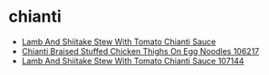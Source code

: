 # chianti

 * [Lamb And Shiitake Stew With Tomato Chianti Sauce](../../index/l/lamb-and-shiitake-stew-with-tomato-chianti-sauce-107144.json)
 * [Chianti Braised Stuffed Chicken Thighs On Egg Noodles 106217](../../index/c/chianti-braised-stuffed-chicken-thighs-on-egg-noodles-106217.json)
 * [Lamb And Shiitake Stew With Tomato Chianti Sauce 107144](../../index/l/lamb-and-shiitake-stew-with-tomato-chianti-sauce-107144.json)
